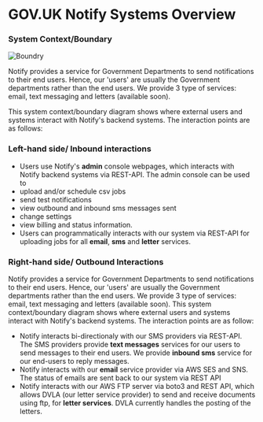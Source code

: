 # GOV.UK Notify Systems Overview


### System Context/Boundary
![Boundry](https://drive.google.com/uc?id=0B4iP55OVXryoSDZnVlIwdlJxWU0)

Notify provides a service for Government Departments to send notifications to their end users. Hence, our 'users' are usually the Government departments rather than the end users. We provide 3 type of services: email, text messaging and letters (available soon).  

This system context/boundary diagram shows where external users and systems interact with Notify's backend systems. The interaction points are as follows:

### Left-hand side/ Inbound interactions
* Users use Notify's **admin** console webpages, which interacts with Notify backend systems via REST-API. The admin console can be used to 
 * upload and/or schedule csv jobs
 * send test notifications
 * view outbound and inbound sms messages sent
 * change settings 
 * view billing and status information. 
* Users can programmatically interacts with our system via REST-API for uploading jobs for all **email**, **sms** and **letter** services. 

### Right-hand side/ Outbound Interactions
Notify provides a service for Government Departments to send notifications to their end users. Hence, our 'users' are usually the Government departments rather than the end users. We provide 3 type of services: email, text messaging and letters (available soon).
This system context/boundary diagram shows where external users and systems interact with Notify's backend systems. The interaction points are as follow:


* Notify interacts bi-directionaly with our SMS providers via REST-API. The SMS providers provide **text messages** services for our users to send messages to their end users. We provide **inbound sms** service for our end-users to reply messages. 
* Notify interacts with our **email** service provider via AWS SES and SNS. The status of emails are sent back to our system via REST API
* Notify interacts with our AWS FTP server via boto3 and REST API, which allows DVLA (our letter service provider) to send and receive documents using ftp, for **letter services**. DVLA currently handles the posting of the letters. 


